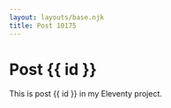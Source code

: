 ```yaml
---
layout: layouts/base.njk
title: Post 10175
---
```


# Post {{ id }}

This is post {{ id }} in my Eleventy project.
